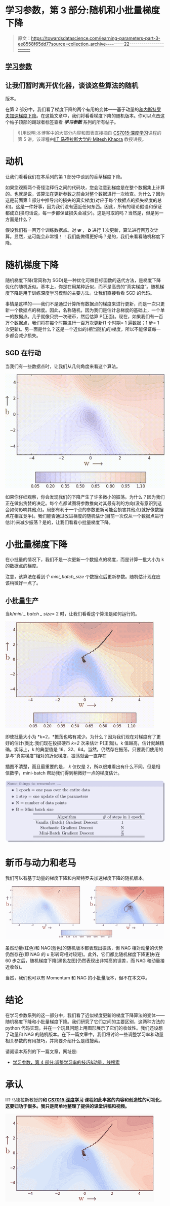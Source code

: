 # 学习参数，第 3 部分:随机和小批量梯度下降

> 原文：<https://towardsdatascience.com/learning-parameters-part-3-ee8558f65dd7?source=collection_archive---------22----------------------->

## [学习参数](https://medium.com/tag/learning-parameters/latest)

## 让我们暂时离开优化器，谈谈这些算法的随机
版本。

在第 2 部分中，我们看了梯度下降的两个有用的变体——基于动量的[和内斯特罗夫加速梯度下降](/learning-parameters-part-2-a190bef2d12)。在这篇文章中，我们将看看梯度下降的随机版本。你可以点击这个帖子顶部的踢球者标签查看 ***学习参数*** 系列的所有帖子。

> 引用说明:本博客中的大部分内容和图表直接摘自 [CS7015:深度学习](https://www.cse.iitm.ac.in/~miteshk/CS7015.html)课程的第 5 讲，该课程由[IIT 马德拉斯大学的 Mitesh Khapra](https://www.cse.iitm.ac.in/~miteshk/) 教授讲授。

# 动机

让我们看看我们在本系列的第 1 部分中谈到的香草梯度下降。

如果您观察两个奇怪注释行之间的代码块，您会注意到梯度是在整个数据集上计算的。也就是说，该算法在更新参数之前会对整个数据进行一次检查。为什么？因为这是前面第 1 部分中推导出的损失的真实梯度(对应于每个数据点的损失梯度的总和)。这是一件好事，因为我们没有逼近任何东西。因此，所有的理论假设和保证都成立(换句话说，每一步都保证损失会减少)。这是可取的吗？当然是，但是另一方面是什么？

假设我们有一百万个训练数据点。对 ***w*** ， ***b*** 进行 1 次更新，算法进行百万次计算。显然，这可能会非常慢！！我们能做得更好吗？是的，我们来看看随机梯度下降。

# 随机梯度下降

随机梯度下降(常简称为 SGD)是一种优化可微目标函数的迭代方法，是梯度下降优化的随机近似。基本上，你是在用某种近似，而不是高贵的“真实梯度”。随机梯度下降是用于训练深度学习模型的主要方法。让我们直接看看 SGD 的代码。

事情是这样的——我们不是通过计算所有数据点的梯度来进行更新，而是一次只更新一个数据点的梯度。因此，名称随机，因为我们是估计总梯度的基础上，一个单一的数据点。几乎就像只扔一次硬币，然后估算 P(正面)。现在，如果我们有一百万个数据点，我们将在每个时期进行一百万次更新(1 个时期= 1 遍数据；1 步= 1 次更新)。另一面是什么？这是一个近似的(相当随机的)梯度，所以不能保证每一步都会减少损失。

## SGD 在行动

当我们有一些数据点时，让我们从几何角度来看这个算法。

![](img/f441608773d7ffdf39fff55ca136ca9f.png)

如果你仔细观察，你会发现我们的下降产生了许多微小的振荡。为什么？因为我们正在做出贪婪的决定。每个点都试图将参数推向对其最有利的方向(没有意识到这会如何影响其他点)。局部有利于一个点的参数更新可能会损害其他点(就好像数据点在相互竞争)。我们能否通过改进梯度的随机估计(目前一次仅从一个数据点进行估计)来减少振荡？是的，让我们看看小批量梯度下降。

# 小批量梯度下降

在小批量的情况下，我们不是一次更新一个数据点的梯度，而是计算一批大小为 k 的数据点的梯度。

注意，该算法在看到*个 mini_batch_size* 个数据点后更新参数。随机估计现在应该稍微好一点了。

## 小批量生产

当*k*/*mini _ batch _ size*= 2 时，让我们看看这个算法是如何运行的。

![](img/926b65421bacec7e078f1c31e1ed5818.png)

即使批量大小为 *k=2，*振荡也略有减少。为什么？因为我们现在对梯度有了更好的估计(类比:我们现在投掷硬币 *k=2* 次来估计 P(正面))。k 值越高，估计就越精确。实际上，k 的典型值是 16、32、64。当然，仍然存在振荡，只要我们使用的是与“真实梯度”相对的近似梯度，振荡就会一直存在

插图不清楚，而且最重要的是， *k* 仅仅是 2，所以很难看出有什么不同。但是相信数学，mini-batch 帮助我们得到稍微好一点的梯度估计。

![](img/82296133bee5f9e2db5679217264c7b4.png)

# 新币与动力和老马

我们可以有基于动量的梯度下降和内斯特罗夫加速梯度下降的随机版本。

![](img/ac12032ff6ddb45ef82cdc030087ed0c.png)

虽然动量(红色)和 NAG(蓝色)的随机版本都表现出振荡，但 NAG 相对动量的优势仍然存在(即 NAG 的 u 形转弯相对较短)。此外，它们都比随机梯度下降更快(在 60 步之后，随机梯度下降[黑色左图]仍然表现出非常高的误差，而 NAG 和动量接近收敛)。

当然，我们也可以有 Momentum 和 NAG 的小批量版本，但不在本文中。

# 结论

在学习参数系列的这一部分中，我们看了近似梯度更新的梯度下降算法的变体——随机梯度下降和小批量梯度下降。我们研究了它们之间的主要区别，这两种方法的 python 代码实现，并在一个玩具问题上用图形展示了它们的收敛性。我们还设想了动量和 NAG 的随机版本。在下一篇文章中，我们将讨论一些调整学习率和动量相关参数的有用技巧，并简要介绍什么是线搜索。

请阅读本系列的下一篇文章，网址是:

*   [学习参数，第 4 部分:调整学习率的技巧&动量，线搜索](/learning-parameters-part-4-6a18d1d3000b)

# 承认

IIT·马德拉斯教授的[](https://www.cse.iitm.ac.in/~miteshk/)**和 [**CS7015:深度学习**](https://www.cse.iitm.ac.in/~miteshk/CS7015.html) 课程如此丰富的内容和创造性的可视化，这要归功于很多。我只是简单地整理了提供的课堂讲稿和视频。**

**![](img/03ac32e1d32aca2be7d0cd9f2a48ade0.png)**